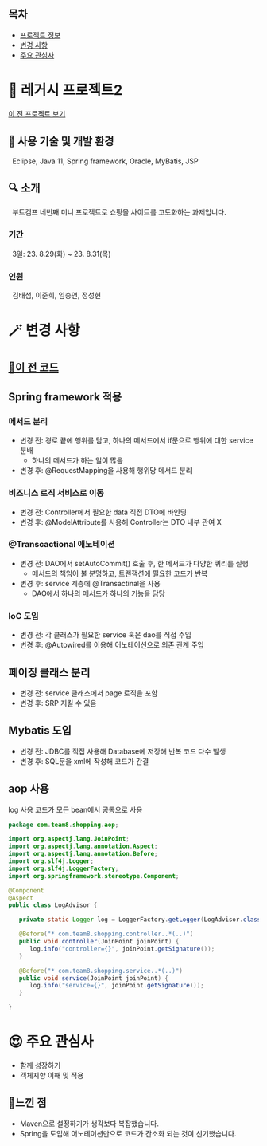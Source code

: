 ## 목차
- [프로젝트 정보](#-레거시-프로젝트2)
- [변경 사항](#-변경-사항)
- [주요 관심사](#-주요-관심사)

# 🚀 레거시 프로젝트2
[이 전 프로젝트 보기](https://github.com/junheiLee/mini_project_03_team8)
## 🔧 사용 기술 및 개발 환경
&nbsp; Eclipse, Java 11, Spring framework, Oracle, MyBatis, JSP
## 🔍 소개
&nbsp; 부트캠프 네번째 미니 프로젝트로 쇼핑몰 사이트를 고도화하는 과제입니다.<br>
### 기간
&nbsp; 3일: 23. 8.29(화) ~ 23. 8.31(목)
### 인원
&nbsp; 김태섭, 이준희, 임승연, 정성현

# 🪄 변경 사항

## [🔗이 전 코드](https://github.com/junheiLee/mini_project_03_team8)

## Spring framework 적용

### 메서드 분리
- 변경 전: 경로 끝에 행위를 담고, 하나의 메서드에서 if문으로 행위에 대한 service 분배
	- 하나의 메서드가 하는 일이 많음
- 변경 후: @RequestMapping을 사용해 행위당 메서드 분리

### 비즈니스 로직 서비스로 이동
- 변경 전: Controller에서 필요한 data 직접 DTO에 바인딩
- 변경 후: @ModelAttribute를 사용해 Controller는 DTO 내부 관여 X

### @Transcactional 애노테이션
- 변경 전: DAO에서 setAutoCommit() 호출 후, 한 메서드가 다양한 쿼리를 실행
	- 메서드의 책임이 불 분명하고, 트랜잭션에 필요한 코드가 반복
- 변경 후: service 계층에 @Transactinal을 사용
	- DAO에서 하나의 메서드가 하나의 기능을 담당

### IoC 도입
- 변경 전: 각 클래스가 필요한 service 혹은 dao를 직접 주입
- 변경 후: @Autowired를 이용해 어노테이션으로 의존 관계 주입

## 페이징 클래스 분리
- 변경 전: service 클래스에서 page 로직을 포함
- 변경 후: SRP 지킬 수 있음

## Mybatis 도입
- 변경 전: JDBC를 직접 사용해 Database에 저장해 반복 코드 다수 발생 
- 변경 후: SQL문을 xml에 작성해 코드가 간결

## aop 사용
log 사용 코드가 모든 bean에서 공통으로 사용
```java
package com.team8.shopping.aop;

import org.aspectj.lang.JoinPoint;
import org.aspectj.lang.annotation.Aspect;
import org.aspectj.lang.annotation.Before;
import org.slf4j.Logger;
import org.slf4j.LoggerFactory;
import org.springframework.stereotype.Component;

@Component
@Aspect
public class LogAdvisor {

   private static Logger log = LoggerFactory.getLogger(LogAdvisor.class);

   @Before("* com.team8.shopping.controller..*(..)")
   public void controller(JoinPoint joinPoint) {
      log.info("controller={}", joinPoint.getSignature());
   }

   @Before("* com.team8.shopping.service..*(..)")
   public void service(JoinPoint joinPoint) {
      log.info("service={}", joinPoint.getSignature());
   }

}
```

# 😍 주요 관심사
- 함께 성장하기
- 객체지향 이해 및 적용

## 🤩느낀 점
- Maven으로 설정하기가 생각보다 복잡했습니다.
- Spring을 도입해 어노테이션만으로 코드가 간소화 되는 것이 신기했습니다.
